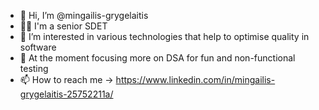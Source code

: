 - 👋 Hi, I’m @mingailis-grygelaitis
- 👨‍💼 I'm a senior SDET
- 👀 I’m interested in various technologies that help to optimise quality in software
- 🍃 At the moment focusing more on DSA for fun and non-functional testing
- 📫 How to reach me -> https://www.linkedin.com/in/mingailis-grygelaitis-25752211a/

<!---
mingailis-grygelaitis/mingailis-grygelaitis is a ✨ special ✨ repository because its `README.md` (this file) appears on your GitHub profile.
You can click the Preview link to take a look at your changes.
--->
